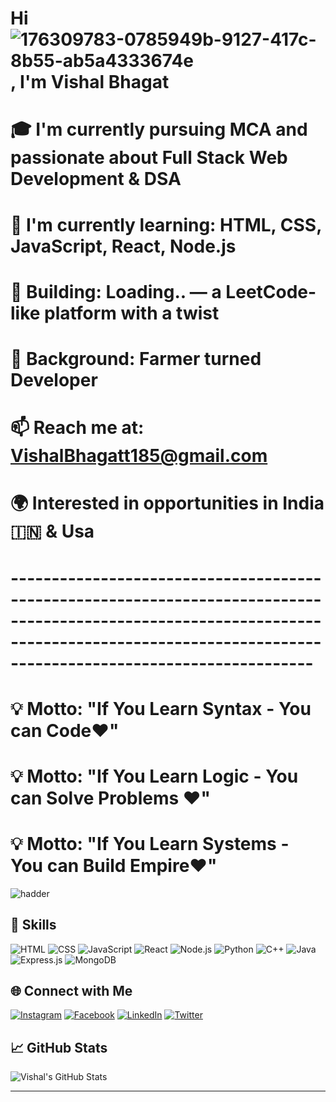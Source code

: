 # Hi ![176309783-0785949b-9127-417c-8b55-ab5a4333674e](https://github.com/user-attachments/assets/3e88d982-48c5-4def-a620-477b71b480df), I'm Vishal Bhagat

# 🎓 I'm currently pursuing MCA and passionate about Full Stack Web Development & DSA  
# 🌱 I'm currently learning: HTML, CSS, JavaScript, React, Node.js  
#  🚀  Building: Loading.. — a LeetCode-like platform with a twist  
# 🌾 Background: Farmer turned Developer  
# 📫 Reach me at: VishalBhagatt185@gmail.com  
# 🌍 Interested in opportunities in India 🇮🇳 & Usa 
 # ---------------------------------------------------------------------------------------------------------------------------------------------------------------------------------------------
# 💡 Motto: "If You Learn Syntax - You can Code❤️"
# 💡 Motto: "If You Learn Logic - You can Solve Problems ❤️"
# 💡 Motto: "If You Learn Systems - You can Build Empire❤️"

![hadder](https://github.com/user-attachments/assets/d1afe066-2e0c-4eac-98a3-29b2918bec91)


## 🚀 Skills
![HTML](https://img.shields.io/badge/HTML-E34F26?style=flat&logo=html5&logoColor=white)
![CSS](https://img.shields.io/badge/CSS-1572B6?style=flat&logo=css3&logoColor=white)
![JavaScript](https://img.shields.io/badge/JavaScript-F7DF1E?style=flat&logo=javascript&logoColor=black)
![React](https://img.shields.io/badge/React-20232A?style=flat&logo=react&logoColor=61DAFB)
![Node.js](https://img.shields.io/badge/Node.js-43853D?style=flat&logo=node-dot-js&logoColor=white)
![Python](https://img.shields.io/badge/Python-3776AB?style=flat&logo=python&logoColor=white)
![C++](https://img.shields.io/badge/C++-00599C?style=for-the-badge&logo=c%2B%2B&logoColor=white)
![Java](https://img.shields.io/badge/Java-ED8B00?style=for-the-badge&logo=java&logoColor=white)
![Express.js](https://img.shields.io/badge/Express.js-000000?style=for-the-badge&logo=express&logoColor=white)
![MongoDB](https://img.shields.io/badge/MongoDB-4EA94B?style=for-the-badge&logo=mongodb&logoColor=white)

## 🌐 Connect with Me

[![Instagram](https://img.shields.io/badge/Instagram-E4405F?style=for-the-badge&logo=instagram&logoColor=white)](https://instagram.com/your_username)
[![Facebook](https://img.shields.io/badge/Facebook-1877F2?style=for-the-badge&logo=facebook&logoColor=white)](https://facebook.com/your_username)
[![LinkedIn](https://img.shields.io/badge/LinkedIn-0A66C2?style=for-the-badge&logo=linkedin&logoColor=white)](https://linkedin.com/in/your_username)
[![Twitter](https://img.shields.io/badge/Twitter-1DA1F2?style=for-the-badge&logo=twitter&logoColor=white)](https://twitter.com/your_username)

## 📈 GitHub Stats

![Vishal's GitHub Stats](https://github-readme-stats.vercel.app/api?username=VishalBhagat185&show_icons=true&theme=tokyonight)

---
